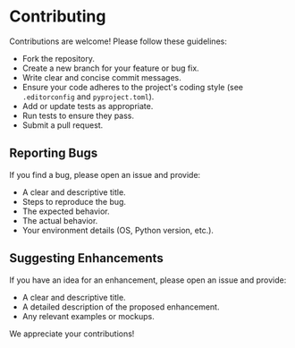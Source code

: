 # Contributing

Contributions are welcome! Please follow these guidelines:

- Fork the repository.
- Create a new branch for your feature or bug fix.
- Write clear and concise commit messages.
- Ensure your code adheres to the project's coding style (see `.editorconfig` and `pyproject.toml`).
- Add or update tests as appropriate.
- Run tests to ensure they pass.
- Submit a pull request.

## Reporting Bugs

If you find a bug, please open an issue and provide:

- A clear and descriptive title.
- Steps to reproduce the bug.
- The expected behavior.
- The actual behavior.
- Your environment details (OS, Python version, etc.).

## Suggesting Enhancements

If you have an idea for an enhancement, please open an issue and provide:

- A clear and descriptive title.
- A detailed description of the proposed enhancement.
- Any relevant examples or mockups.

We appreciate your contributions!
